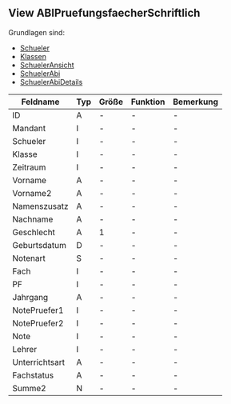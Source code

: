 ## View ABIPruefungsfaecherSchriftlich

Grundlagen sind:

* [Schueler](https://doc.magellan-toolbox.stueber.de/datenstruktur/tabellen/Schueler/)
* [Klassen](https://doc.magellan-toolbox.stueber.de/datenstruktur/tabellen/Klassen/)
* [SchuelerAnsicht](https://doc.magellan-toolbox.stueber.de/datenstruktur/ansichten/SchuelerAnsicht/)
* [SchuelerAbi](https://doc.magellan-toolbox.stueber.de/datenstruktur/tabellen/SchuelerABI/)
* [SchuelerAbiDetails](https://doc.magellan-toolbox.stueber.de/datenstruktur/tabellen/SchuelerABIDetails/)

| Feldname       | Typ | Größe | Funktion | Bemerkung |
|----------------|-----|-------|----------|-----------|
| ID             | A   | -     | -        | -         |
| Mandant        | I   | -     | -        | -         |
| Schueler       | I   | -     | -        | -         |
| Klasse         | I   | -     | -        | -         |
| Zeitraum       | I   | -     | -        | -         |
| Vorname        | A   | -     | -        | -         |
| Vorname2       | A   | -     | -        | -         |
| Namenszusatz   | A   | -     | -        | -         |
| Nachname       | A   | -     | -        | -         |
| Geschlecht     | A   | 1     | -        | -         |
| Geburtsdatum   | D   | -     | -        | -         |
| Notenart       | S   | -     | -        | -         |
| Fach           | I   | -     | -        | -         |
| PF             | I   | -     | -        | -         |
| Jahrgang       | A   | -     | -        | -         |
| NotePruefer1   | I   | -     | -        | -         |
| NotePruefer2   | I   | -     | -        | -         |
| Note           | I   | -     | -        | -         |
| Lehrer         | I   | -     | -        | -         |
| Unterrichtsart | A   | -     | -        | -         |
| Fachstatus     | A   | -     | -        | -         |
| Summe2         | N   | -     | -        | -         |
